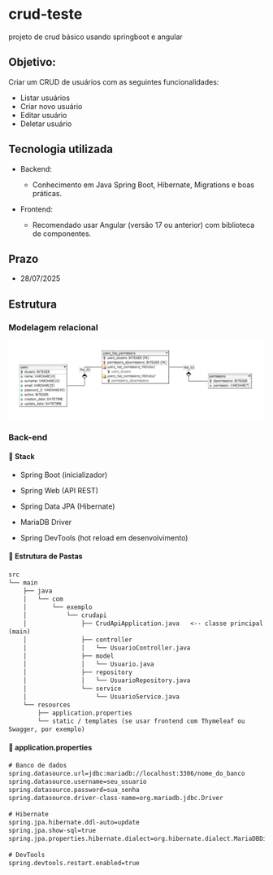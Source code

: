 # crud-teste
projeto de crud básico usando springboot e angular

## Objetivo:
Criar um CRUD de usuários com as seguintes funcionalidades:
* Listar usuários
* Criar novo usuário
* Editar usuário
* Deletar usuário
  
## Tecnologia utilizada
* Backend:

  * Conhecimento em Java Spring Boot, Hibernate, Migrations e boas práticas.
    
* Frontend:

  * Recomendado usar Angular (versão 17 ou anterior) com biblioteca de componentes.

## Prazo
* 28/07/2025

## Estrutura

### Modelagem relacional

![modelo relacional do banco de dados](imgs/modelagem_db.png)

### Back-end

#### 🧱 Stack
* Spring Boot (inicializador)

* Spring Web (API REST)

* Spring Data JPA (Hibernate)

* MariaDB Driver

* Spring DevTools (hot reload em desenvolvimento)

#### 📁 Estrutura de Pastas
``` plaintext
src
└── main
    ├── java
    │   └── com
    │       └── exemplo
    │           └── crudapi
    │               ├── CrudApiApplication.java   <-- classe principal (main)
    │               ├── controller
    │               │   └── UsuarioController.java
    │               ├── model
    │               │   └── Usuario.java
    │               ├── repository
    │               │   └── UsuarioRepository.java
    │               └── service
    │                   └── UsuarioService.java
    └── resources
        ├── application.properties
        └── static / templates (se usar frontend com Thymeleaf ou Swagger, por exemplo)

```

#### 📄 application.properties

```properties
# Banco de dados
spring.datasource.url=jdbc:mariadb://localhost:3306/nome_do_banco
spring.datasource.username=seu_usuario
spring.datasource.password=sua_senha
spring.datasource.driver-class-name=org.mariadb.jdbc.Driver

# Hibernate
spring.jpa.hibernate.ddl-auto=update
spring.jpa.show-sql=true
spring.jpa.properties.hibernate.dialect=org.hibernate.dialect.MariaDBDialect

# DevTools
spring.devtools.restart.enabled=true
```